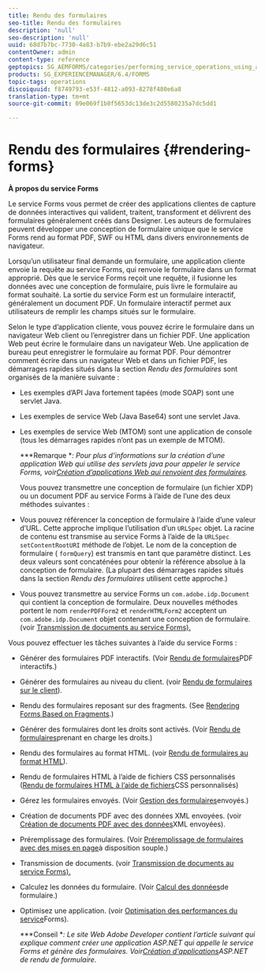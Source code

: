 ```yaml
---
title: Rendu des formulaires
seo-title: Rendu des formulaires
description: 'null'
seo-description: 'null'
uuid: 68d7b7bc-7730-4a83-b7b9-ebe2a29d6c51
contentOwner: admin
content-type: reference
geptopics: SG_AEMFORMS/categories/performing_service_operations_using_apis
products: SG_EXPERIENCEMANAGER/6.4/FORMS
topic-tags: operations
discoiquuid: f8749793-e53f-4812-a093-8278f480e6a8
translation-type: tm+mt
source-git-commit: 09e069f1b0f5653dc13de3c2d5580235a7dc5dd1

---
```



# Rendu des formulaires {#rendering-forms}

**À propos du service Forms**

Le service Forms vous permet de créer des applications clientes de capture de données interactives qui valident, traitent, transforment et délivrent des formulaires généralement créés dans Designer. Les auteurs de formulaires peuvent développer une conception de formulaire unique que le service Forms rend au format PDF, SWF ou HTML dans divers environnements de navigateur.

Lorsqu’un utilisateur final demande un formulaire, une application cliente envoie la requête au service Forms, qui renvoie le formulaire dans un format approprié. Dès que le service Forms reçoit une requête, il fusionne les données avec une conception de formulaire, puis livre le formulaire au format souhaité. La sortie du service Form est un formulaire interactif, généralement un document PDF. Un formulaire interactif permet aux utilisateurs de remplir les champs situés sur le formulaire.

Selon le type d’application cliente, vous pouvez écrire le formulaire dans un navigateur Web client ou l’enregistrer dans un fichier PDF. Une application Web peut écrire le formulaire dans un navigateur Web. Une application de bureau peut enregistrer le formulaire au format PDF. Pour démontrer comment écrire dans un navigateur Web et dans un fichier PDF, les démarrages rapides situés dans la section *Rendu des formulaires* sont organisés de la manière suivante :

* Les exemples d’API Java fortement tapées (mode SOAP) sont une servlet Java.
* Les exemples de service Web (Java Base64) sont une servlet Java.
* Les exemples de service Web (MTOM) sont une application de console (tous les démarrages rapides n’ont pas un exemple de MTOM).

   ***Remarque **: Pour plus d’informations sur la création d’une application Web qui utilise des servlets java pour appeler le service Forms, voir[Création d’applications Web qui renvoient des formulaires](/help/forms/developing/creating-web-applications-renders-forms.md).*

   Vous pouvez transmettre une conception de formulaire (un fichier XDP) ou un document PDF au service Forms à l’aide de l’une des deux méthodes suivantes :

* Vous pouvez référencer la conception de formulaire à l’aide d’une valeur d’URL. Cette approche implique l’utilisation d’un `URLSpec` objet. La racine de contenu est transmise au service Forms à l’aide de la `URLSpec` `setContentRootURI` méthode de l’objet. Le nom de la conception de formulaire ( `formQuery`) est transmis en tant que paramètre distinct. Les deux valeurs sont concaténées pour obtenir la référence absolue à la conception de formulaire. (La plupart des démarrages rapides situés dans la section *Rendu des formulaires* utilisent cette approche.)
* Vous pouvez transmettre au service Forms un `com.adobe.idp.Document` qui contient la conception de formulaire. Deux nouvelles méthodes portent le nom `renderPDFForm2` et `renderHTMLForm2` acceptent un `com.adobe.idp.Document` objet contenant une conception de formulaire. (voir [Transmission de documents au service Forms).](/help/forms/developing/passing-documents-forms-service.md)

Vous pouvez effectuer les tâches suivantes à l’aide du service Forms :

* Générer des formulaires PDF interactifs. (Voir [Rendu de formulaires](/help/forms/developing/rendering-interactive-pdf-forms.md)PDF interactifs.)
* Générer des formulaires au niveau du client. (voir [Rendu de formulaires sur le client](/help/forms/developing/rendering-forms-client.md)).
* Rendu des formulaires reposant sur des fragments. (See [Rendering Forms Based on Fragments](/help/forms/developing/rendering-forms-based-fragments.md).)
* Générer des formulaires dont les droits sont activés. (Voir [Rendu de formulaires](/help/forms/developing/rendering-rights-enabled-forms.md)prenant en charge les droits.)
* Rendu des formulaires au format HTML. (voir [Rendu de formulaires au format HTML](/help/forms/developing/rendering-forms-html.md)).
* Rendu de formulaires HTML à l’aide de fichiers CSS personnalisés ([Rendu de formulaires HTML à l’aide de fichiers](/help/forms/developing/rendering-html-forms-using-custom.md)CSS personnalisés)
* Gérez les formulaires envoyés. (Voir [Gestion des formulaires](/help/forms/developing/handling-submitted-forms.md)envoyés.)
* Création de documents PDF avec des données XML envoyées. (voir [Création de documents PDF avec des données](/help/forms/developing/creating-pdf-documents-submitted-xml.md)XML envoyées).
* Préremplissage des formulaires. (Voir [Préremplissage de formulaires avec des mises en page](/help/forms/developing/prepopulating-forms-flowable-layouts.md)à disposition souple.)
* Transmission de documents. (voir [Transmission de documents au service Forms).](/help/forms/developing/passing-documents-forms-service.md)
* Calculez les données du formulaire. (Voir [Calcul des données](/help/forms/developing/calculating-form-data.md)de formulaire.)
* Optimisez une application. (voir [Optimisation des performances du service](/help/forms/developing/optimizing-performance-forms-service.md)Forms).

   ***Conseil **: Le site Web Adobe Developer contient l’article suivant qui explique comment créer une application ASP.NET qui appelle le service Forms et génère des formulaires. Voir[Création d&#39;applications](https://www.adobe.com/devnet/livecycle/articles/asp_net.html)ASP.NET de rendu de formulaire.*

